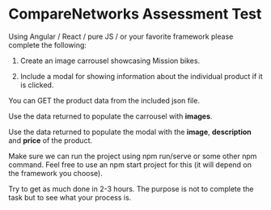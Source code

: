 # CompareNetworks Assessment Test

Using Angular / React / pure JS / or your favorite framework please complete the following:

1. Create an image carrousel showcasing Mission bikes.

2. Include a modal for showing information about the individual product if it is clicked.

You can GET the product data from the included json file.


Use the data returned to populate the carrousel with **images**.

Use the data returned to populate the modal with the **image**, **description** and **price** of the product.

Make sure we can run the project using npm run/serve or some other npm command. Feel free to use an npm start project for this (it will depend on the framework you choose).

Try to get as much done in 2-3 hours. The purpose is not to complete the task but to see what your process is.